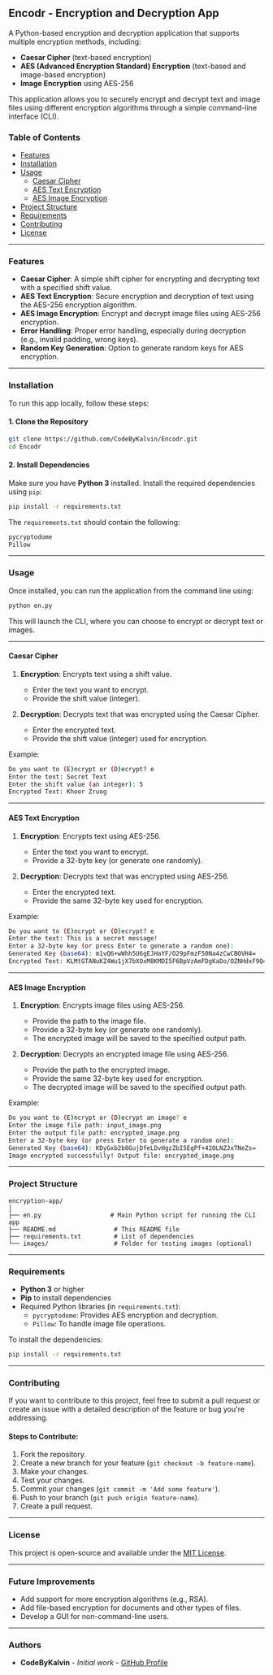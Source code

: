 ## Encodr - Encryption and Decryption App

A Python-based encryption and decryption application that supports multiple encryption methods, including:
- **Caesar Cipher** (text-based encryption)
- **AES (Advanced Encryption Standard) Encryption** (text-based and image-based encryption)
- **Image Encryption** using AES-256

This application allows you to securely encrypt and decrypt text and image files using different encryption algorithms through a simple command-line interface (CLI).

### Table of Contents
- [Features](#features)
- [Installation](#installation)
- [Usage](#usage)
  - [Caesar Cipher](#caesar-cipher)
  - [AES Text Encryption](#aes-text-encryption)
  - [AES Image Encryption](#aes-image-encryption)
- [Project Structure](#project-structure)
- [Requirements](#requirements)
- [Contributing](#contributing)
- [License](#license)

---

### Features

- **Caesar Cipher**: A simple shift cipher for encrypting and decrypting text with a specified shift value.
- **AES Text Encryption**: Secure encryption and decryption of text using the AES-256 encryption algorithm.
- **AES Image Encryption**: Encrypt and decrypt image files using AES-256 encryption.
- **Error Handling**: Proper error handling, especially during decryption (e.g., invalid padding, wrong keys).
- **Random Key Generation**: Option to generate random keys for AES encryption.

---

### Installation

To run this app locally, follow these steps:

#### 1. Clone the Repository

```bash
git clone https://github.com/CodeByKalvin/Encodr.git
cd Encodr
```

#### 2. Install Dependencies

Make sure you have **Python 3** installed. Install the required dependencies using `pip`:

```bash
pip install -r requirements.txt
```

The `requirements.txt` should contain the following:
```txt
pycryptodome
Pillow
```

---

### Usage

Once installed, you can run the application from the command line using:

```bash
python en.py
```

This will launch the CLI, where you can choose to encrypt or decrypt text or images.

---

#### Caesar Cipher

1. **Encryption**: Encrypts text using a shift value.
   - Enter the text you want to encrypt.
   - Provide the shift value (integer).
   
2. **Decryption**: Decrypts text that was encrypted using the Caesar Cipher.
   - Enter the encrypted text.
   - Provide the shift value (integer) used for encryption.

Example:

```bash
Do you want to (E)ncrypt or (D)ecrypt? e
Enter the text: Secret Text
Enter the shift value (an integer): 5
Encrypted Text: Khoor Zruog
```

---

#### AES Text Encryption

1. **Encryption**: Encrypts text using AES-256.
   - Enter the text you want to encrypt.
   - Provide a 32-byte key (or generate one randomly).
   
2. **Decryption**: Decrypts text that was encrypted using AES-256.
   - Enter the encrypted text.
   - Provide the same 32-byte key used for encryption.

Example:

```bash
Do you want to (E)ncrypt or (D)ecrypt? e
Enter the text: This is a secret message!
Enter a 32-byte key (or press Enter to generate a random one): 
Generated Key (base64): m1vQ6+wWhh5U6gEJHaYF/O29pFmzF50Na4zCwCBOVH4=
Encrypted Text: KLMtGTANuKZ4Wu1jX7bXOxM8KMDI5F6BpVzAmFDgKaDo/OZNHdxF9Q==
```

---

#### AES Image Encryption

1. **Encryption**: Encrypts image files using AES-256.
   - Provide the path to the image file.
   - Provide a 32-byte key (or generate one randomly).
   - The encrypted image will be saved to the specified output path.

2. **Decryption**: Decrypts an encrypted image file using AES-256.
   - Provide the path to the encrypted image.
   - Provide the same 32-byte key used for encryption.
   - The decrypted image will be saved to the specified output path.

Example:

```bash
Do you want to (E)ncrypt or (D)ecrypt an image? e
Enter the image file path: input_image.png
Enter the output file path: encrypted_image.png
Enter a 32-byte key (or press Enter to generate a random one): 
Generated Key (base64): KDyGxb2b8GujDfeLDvHgzZbI5EqPf+42OLNZJxTNeZs=
Image encrypted successfully! Output file: encrypted_image.png
```

---

### Project Structure

```
encryption-app/
│
├── en.py                   # Main Python script for running the CLI app
├── README.md                # This README file
├── requirements.txt         # List of dependencies
└── images/                  # Folder for testing images (optional)
```

---

### Requirements

- **Python 3** or higher
- **Pip** to install dependencies
- Required Python libraries (in `requirements.txt`):
  - `pycryptodome`: Provides AES encryption and decryption.
  - `Pillow`: To handle image file operations.

To install the dependencies:

```bash
pip install -r requirements.txt
```

---

### Contributing

If you want to contribute to this project, feel free to submit a pull request or create an issue with a detailed description of the feature or bug you're addressing.

#### Steps to Contribute:

1. Fork the repository.
2. Create a new branch for your feature (`git checkout -b feature-name`).
3. Make your changes.
4. Test your changes.
5. Commit your changes (`git commit -m 'Add some feature'`).
6. Push to your branch (`git push origin feature-name`).
7. Create a pull request.

---

### License

This project is open-source and available under the [MIT License](LICENSE).

---

### Future Improvements

- Add support for more encryption algorithms (e.g., RSA).
- Add file-based encryption for documents and other types of files.
- Develop a GUI for non-command-line users.

---

### Authors

- **CodeByKalvin** - *Initial work* - [GitHub Profile](https://github.com/codebykalvin)
